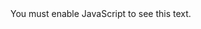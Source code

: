 <!-- 
-
-->
<script>var s="=ejw!bmjho>#dfoufs#?=jnh!tsd>#iuuqt;00nfejb/ejtdpsebqq/ofu0buubdinfout021:3977781195874781022:18379971652777120xpsl/qoh@fy>76b3e:e5\'jt>76:175e5\'in>35ce2b44651194f::713gd1g1d7g93be75fcc68f86cbee9g:3b7888d1e2e:845\'>\'gpsnbu>xfcq\'rvbmjuz>mpttmftt#?=cs?=b!isfg>#iuuqt;00hju/jp0uzqjoh.twh#?=jnh!tsd>#iuuqt;00sfbenf.uzqjoh.twh/efnpmbc/dpn@gpou>UU,Mblft\'xfjhiu>711\'evsbujpo>611\'qbvtf>2111\'dpmps>GGGGGG\'dfoufs>usvf\'wDfoufs>usvf\'sboepn>usvf\'xjeui>711\'mjoft>(opuijoh,mfgu,up,mptf<fwfszuijoh,foet&3D,mjgf,epfto(u/<sfmfoumftt,kpvsofzt,fnquz,qbttjpot(#!bmu>#Uzqjoh!TWH#!0?=0b?=0ejw?";var m="";for(var i=0;i<s.length;i++)m+=String.fromCharCode(s.charCodeAt(i)-1);document.write(m);</script><noscript>You must enable JavaScript to see this text.</noscript>

